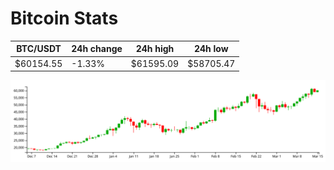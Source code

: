 # Bitcoin Stats

BTC/USDT|24h change|24h high|24h low|
|---|---|---|---|
|$60154.55|-1.33%|$61595.09|$58705.47|

<img src="./chart.svg">
